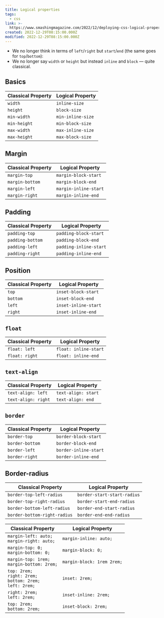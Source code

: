 ```yaml
---
title: Logical properties
tags:
  - css
link: >-
  https://www.smashingmagazine.com/2022/12/deploying-css-logical-properties-on-web-apps/
created: 2022-12-29T08:15:00.000Z
modified: 2022-12-29T08:15:00.000Z
---
```


- We no longer think in terms of `left`/`right` but `start`/`end` (the same goes for `top`/`bottom`):
- We no longer say `width` or `height` but instead `inline` and `block` — quite classical.

## Basics

| Classical Property | Logical Property  |
| ------------------ | ----------------- |
| `width`            | `inline-size`     |
| `height`           | `block-size`      |
| `min-width`        | `min-inline-size` |
| `min-height`       | `min-block-size`  |
| `max-width`        | `max-inline-size` |
| `max-height`       | `max-block-size`  |

## Margin

| Classical Property | Logical Property      |
| ------------------ | --------------------- |
| `margin-top`       | `margin-block-start`  |
| `margin-bottom`    | `margin-block-end`    |
| `margin-left`      | `margin-inline-start` |
| `margin-right`     | `margin-inline-end`   |

## Padding

| Classical Property | Logical Property       |
| ------------------ | ---------------------- |
| `padding-top`      | `padding-block-start`  |
| `padding-bottom`   | `padding-block-end`    |
| `padding-left`     | `padding-inline-start` |
| `padding-right`    | `padding-inline-end`   |

## Position

| Classical Property | Logical Property     |
| ------------------ | -------------------- |
| `top`              | `inset-block-start`  |
| `bottom`           | `inset-block-end`    |
| `left`             | `inset-inline-start` |
| `right`            | `inset-inline-end`   |

## `float`

| Classical Property | Logical Property      |
| ------------------ | --------------------- |
| `float: left`      | `float: inline-start` |
| `float: right`     | `float: inline-end`   |

## `text-align`

| Classical Property  | Logical Property    |
| ------------------- | ------------------- |
| `text-align: left`  | `text-align: start` |
| `text-align: right` | `text-align: end`   |

## `border`

| Classical Property | Logical Property      |
| ------------------ | --------------------- |
| `border-top`       | `border-block-start`  |
| `border-bottom`    | `border-block-end`    |
| `border-left`      | `border-inline-start` |
| `border-right`     | `border-inline-end`   |

## Border-radius

| Classical Property           | Logical Property            |
| ---------------------------- | --------------------------- |
| `border-top-left-radius`     | `border-start-start-radius` |
| `border-top-right-radius`    | `border-start-end-radius`   |
| `border-bottom-left-radius`  | `border-end-start-radius`   |
| `border-bottom-right-radius` | `border-end-end-radius`     |

| Classical Property                                                    | Logical Property           |
| --------------------------------------------------------------------- | -------------------------- |
| `margin-left: auto;`<br/>`margin-right: auto;`                        | `margin-inline: auto;`     |
| `margin-top: 0;`<br/>`margin-bottom: 0;`                              | `margin-block: 0;`         |
| `margin-top: 1rem;`<br/>`margin-bottom: 2rem;`                        | `margin-block: 1rem 2rem;` |
| `top: 2rem;`<br/>`right: 2rem;`<br/>`bottom: 2rem;`<br/>`left: 2rem;` | `inset: 2rem;`             |
| `right: 2rem;`<br/>`left: 2rem;`                                      | `inset-inline: 2rem;`      |
| `top: 2rem;`<br/>`bottom: 2rem;`                                      | `inset-block: 2rem;`       |
